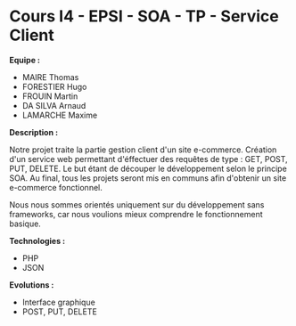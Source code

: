# Cours I4 - EPSI - SOA - TP - Service Client

**Equipe :**

  - MAIRE Thomas
  - FORESTIER Hugo
  - FROUIN Martin
  - DA SILVA Arnaud
  - LAMARCHE Maxime
  
**Description :**

Notre projet traite la partie gestion client d'un site e-commerce.
Création d'un service web permettant d'éffectuer des requêtes de type : GET, POST, PUT, DELETE.
Le but étant de découper le développement selon le principe SOA.
Au final, tous les projets seront mis en communs afin d'obtenir un site e-commerce fonctionnel.

Nous nous sommes orientés uniquement sur du développement sans frameworks, car nous voulions mieux comprendre le fonctionnement basique.

**Technologies :**

  - PHP
  - JSON
  
**Evolutions :**
  
  - Interface graphique
  - POST, PUT, DELETE
